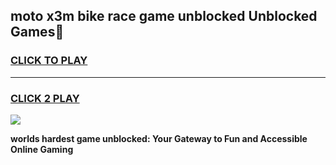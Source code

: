 
## moto x3m bike race game unblocked Unblocked Games👋
<h3>
<a href="https://premium.freeplayer.one?title=moto_x3m_bike_race_game_unblocked&ref=16F">CLICK TO PLAY</a></h3>
<hr>

<h3>
<a href="https://premium.freeplayer.one?title=moto_x3m_bike_race_game_unblocked&ref=16F">CLICK 2 PLAY</a>
  
</h3>

<a href="https://premium.freeplayer.one?title=moto_x3m_bike_race_game_unblocked&ref=16F/"><img src="https://clearcache.store/games.png"></a>


**worlds hardest game unblocked: Your Gateway to Fun and Accessible Online Gaming**
